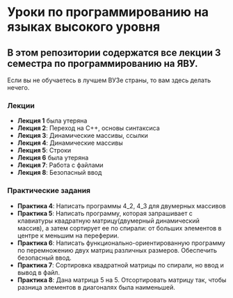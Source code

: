 # Уроки по программированию на языках высокого уровня

## В этом репозитории содержатся все лекции 3 семестра по программированию на ЯВУ.
 
 Если вы не обучаетесь в лучшем ВУЗе страны, то вам здесь делать нечего.
 
 ### Лекции
 * **Лекция 1** была утеряна
 * **Лекция 2**: Переход на C++, основы синтаксиса
 * **Лекция 3**: Динамические массивы, ссылки
 * **Лекция 4**: Динамические массивы
 * **Лекция 5**: Строки
 * **Лекция 6** была утеряна
 * **Лекция 7**: Работа с файлами
 * **Лекция 8**: Безопасный ввод
 
 ### Практические задания
 + **Практика 4**: Написать программы 4_2, 4_3 для двумерных массивов
 + **Практика 5**: Написать программу, которая запрашивает с клавиатуры квадратную матрицу(двумерный динамический массив), а затем сортирует ее по спирали: от больших элементов в центре к меньшим на переферии.
 + **Практика 6**: Написать функционально-ориентированную программу по перемножению двух матриц различных размеров. Обеспечить безопасный ввод.
 + **Практика 7**: Сортировка квадратной матрицы по спирали, но ввод и вывод в файл.
 + **Практика 8**: Дана матрица 5 на 5. Отсортировать матрицу так, чтобы разница элементов в диагоналях была наименьшей.
